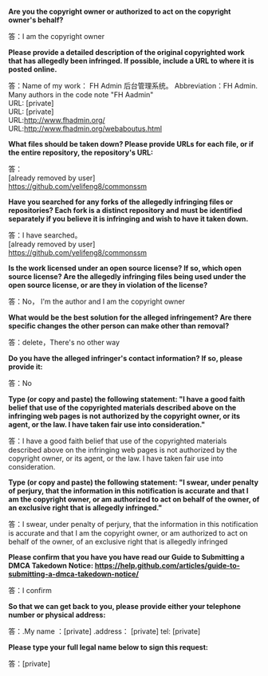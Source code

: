 **Are you the copyright owner or authorized to act on the copyright owner's behalf?**  

答：I am the copyright owner

**Please provide a detailed description of the original copyrighted work that has allegedly been infringed. If possible, include a URL to where it is posted online.**  

答：Name of my work： FH Admin 后台管理系统。 Abbreviation：FH Admin. Many authors in the code note "FH Aadmin"  
URL: [private]  
URL: [private]  
URL:http://www.fhadmin.org/  
URL:http://www.fhadmin.org/webaboutus.html  

**What files should be taken down? Please provide URLs for each file, or if the entire repository, the repository's URL:**  

答：  
[already removed by user]   
https://github.com/yelifeng8/commonssm  

**Have you searched for any forks of the allegedly infringing files or repositories? Each fork is a distinct repository and must be identified separately if you believe it is infringing and wish to have it taken down.**  

答：I have searched。  
[already removed by user]   
https://github.com/yelifeng8/commonssm  

**Is the work licensed under an open source license? If so, which open source license? Are the allegedly infringing files being used under the open source license, or are they in violation of the license?**  

答：No， I'm the author and I am the copyright owner  

**What would be the best solution for the alleged infringement? Are there specific changes the other person can make other than removal?**  

答：delete，There's no other way  

**Do you have the alleged infringer's contact information? If so, please provide it:**  

答：No  

**Type (or copy and paste) the following statement: "I have a good faith belief that use of the copyrighted materials described above on the infringing web pages is not authorized by the copyright owner, or its agent, or the law. I have taken fair use into consideration."**  

答：I have a good faith belief that use of the copyrighted materials described above on the infringing web pages is not authorized by the copyright owner, or its agent, or the law. I have taken fair use into consideration.  

**Type (or copy and paste) the following statement: "I swear, under penalty of perjury, that the information in this notification is accurate and that I am the copyright owner, or am authorized to act on behalf of the owner, of an exclusive right that is allegedly infringed."**  

答：I swear, under penalty of perjury, that the information in this notification is accurate and that I am the copyright owner, or am authorized to act on behalf of the owner, of an exclusive right that is allegedly infringed  

**Please confirm that you have you have read our Guide to Submitting a DMCA Takedown Notice: https://help.github.com/articles/guide-to-submitting-a-dmca-takedown-notice/**  

答：I confirm  

**So that we can get back to you, please provide either your telephone number or physical address:**  

答：.My name ：[private] .address： [private] tel: [private]  

**Please type your full legal name below to sign this request:**  

答：[private]  

